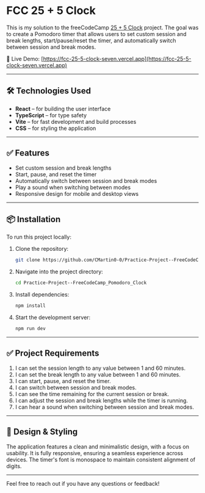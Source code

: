 

# FCC 25 + 5 Clock

This is my solution to the freeCodeCamp [25 + 5 Clock](https://www.freecodecamp.org/learn/front-end-development-libraries/front-end-development-libraries-projects/build-a-25-5-clock) project. The goal was to create a Pomodoro timer that allows users to set custom session and break lengths, start/pause/reset the timer, and automatically switch between session and break modes.

🔗 Live Demo: [https://fcc-25-5-clock-seven.vercel.app](https://fcc-25-5-clock-seven.vercel.app)

---

## 🛠️ Technologies Used

* **React** – for building the user interface
* **TypeScript** – for type safety
* **Vite** – for fast development and build processes
* **CSS** – for styling the application

---

## ✅ Features

* Set custom session and break lengths
* Start, pause, and reset the timer
* Automatically switch between session and break modes
* Play a sound when switching between modes
* Responsive design for mobile and desktop views

---

## 📦 Installation

To run this project locally:

1. Clone the repository:

   ```bash
   git clone https://github.com/CMartin0-0/Practice-Project--FreeCodeCamp_Pomodoro_Clock.git
   ```



2. Navigate into the project directory:

   ```bash
   cd Practice-Project--FreeCodeCamp_Pomodoro_Clock
   ```



3. Install dependencies:

   ```bash
   npm install
   ```



4. Start the development server:

   ```bash
   npm run dev
   ```




---

## ✅ Project Requirements

1. I can set the session length to any value between 1 and 60 minutes.
2. I can set the break length to any value between 1 and 60 minutes.
3. I can start, pause, and reset the timer.
4. I can switch between session and break modes.
5. I can see the time remaining for the current session or break.
6. I can adjust the session and break lengths while the timer is running.
7. I can hear a sound when switching between session and break modes.

---

## 🎨 Design & Styling

The application features a clean and minimalistic design, with a focus on usability. It is fully responsive, ensuring a seamless experience across devices. The timer's font is monospace to maintain consistent alignment of digits.

---

Feel free to reach out if you have any questions or feedback!
